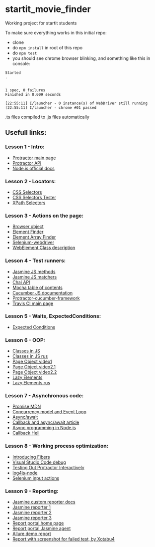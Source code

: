 # startit_movie_finder
Working project for startit students


To make sure everything works in this initial repo:
- clone
- do `npm install` in root of this repo
- do `npm test`
- you should see chrome browser blinking, and something like this in console:
```
Started
.


1 spec, 0 failures
Finished in 0.009 seconds

[22:55:11] I/launcher - 0 instance(s) of WebDriver still running
[22:55:11] I/launcher - chrome #01 passed
```


.ts files compiled to .js files automatically

## Usefull links:

### Lesson 1 - Intro: 
* [Protractor main page](http://www.protractortest.org/#/)
* [Protractor API](http://www.protractortest.org/#/api)
* [Node.js official docs](https://nodejs.org/en/docs/)

### Lesson 2 - Locators:
* [CSS Selectors](http://www.w3schools.com/cssref/css_selectors.asp)
* [CSS Selectors Tester](http://www.w3schools.com/cssref/trysel.asp)
* [XPath Selectors](https://docs.google.com/document/d/11EUbCnzutLiMCGQJzB6ebnKUnOkP7lNNPwJ3cGqBYg0/edit?usp=sharing)

### Lesson 3 - Actions on the page:
* [Browser object](http://www.protractortest.org/#/api?view=ProtractorBrowser)
* [Element Finder](http://www.protractortest.org/#/api?view=ElementFinder)
* [Element Array Finder](http://www.protractortest.org/#/api?view=ElementFinder)
* [Selenium-webdriver](http://seleniumhq.github.io/selenium/docs/api/javascript/)
* [WebElement Class description](http://seleniumhq.github.io/selenium/docs/api/javascript/module/selenium-webdriver/index_exports_WebElement.html)

### Lesson 4 - Test runners:
* [Jasmine JS methods](https://jasmine.github.io/api/edge/global.html)
* [Jasmine JS matchers](https://jasmine.github.io/api/edge/matchers.html)
* [Chai API](http://chaijs.com/api/)
* [Mocha table of contents](https://mochajs.org/#table-of-contents)
* [Cucumber JS documentation](https://github.com/cucumber/cucumber-js#documentation)
* [Protractor-cucumber-framework](https://github.com/protractor-cucumber-framework/protractor-cucumber-framework)
* [Travis CI main page](https://travis-ci.org/)

### Lesson 5 - Waits, ExpectedConditions:
* [Expected Conditions](http://www.protractortest.org/#/api?view=ProtractorExpectedConditions)

### Lesson 6 - OOP:
* [Classes in JS](https://developer.mozilla.org/en-US/docs/Web/JavaScript/Reference/Classes)
* [Classes in JS rus](https://learn.javascript.ru/es-class)
* [Page Object video1](https://www.youtube.com/watch?v=EnooA2kEhY0)
* [Page Object video2.1](https://www.youtube.com/watch?v=RlXihD9NVbM&index=14&list=PLa7q-VITePQUz8H8_if3BcV4MCrYldYFy)
* [Page Object video2.2](https://www.youtube.com/watch?v=afycPF-9rxM&index=15&list=PLa7q-VITePQUz8H8_if3BcV4MCrYldYFy)
* [Lazy Elements](https://en.wikipedia.org/wiki/Lazy_loading#Lazy_initialization)
* [Lazy Elements rus](https://ru.wikipedia.org/wiki/%D0%9E%D1%82%D0%BB%D0%BE%D0%B6%D0%B5%D0%BD%D0%BD%D0%B0%D1%8F_%D0%B8%D0%BD%D0%B8%D1%86%D0%B8%D0%B0%D0%BB%D0%B8%D0%B7%D0%B0%D1%86%D0%B8%D1%8F)

### Lesson 7 - Asynchronous code:
* [Promise MDN](https://developer.mozilla.org/en-US/docs/Web/JavaScript/Reference/Global_Objects/Promise)
* [Concurrency model and Event Loop](https://developer.mozilla.org/en-US/docs/Web/JavaScript/EventLoop)
* [Async/await](https://habrahabr.ru/post/282477/)
* [Callback and async/await article](https://medium.freecodecamp.org/javascript-from-callbacks-to-async-await-1cc090ddad99)
* [Async programming in Node.js](https://blog.risingstack.com/node-hero-async-programming-in-node-js/)
* [Callback Hell](http://callbackhell.com/)

### Lesson 8 - Working process optimization:
* [Introducing Fibers](https://www.eventedmind.com/items/nodejs-introducing-fibers)
* [Visual Studio Code debug](https://code.visualstudio.com/docs/editor/debugging)
* [Testing Out Protractor Interactively](https://github.com/angular/protractor/blob/master/docs/debugging.md)
* [log4js-node](https://log4js-node.github.io/log4js-node/)
* [Selenium input actions](https://seleniumhq.github.io/selenium/docs/api/javascript/module/selenium-webdriver/lib/input_exports_Actions.html)

### Lesson 9 - Reporting: 
* [Jasmine custom reporter docs](https://jasmine.github.io/tutorials/custom_reporter)
* [Jasmine reporter 1](https://github.com/larrymyers/jasmine-reporters)
* [Jasmine reporter 2](https://github.com/razvanz/jasmine2-reporter)
* [Jasmine reporter 3](https://github.com/allure-framework/allure-jasmine)
* [Report portal home page](http://reportportal.io/)
* [Report portal Jasmine agent](https://github.com/reportportal/agent-js-jasmine)
* [Allure demo report](https://ci.qameta.io/job/allure2/job/master/Demo_Report/index.html)
* [Report with screenshot for failed test, by Xotabu4](https://github.com/Xotabu4/Protractor_examples/blob/master/examples/screenshot.js)